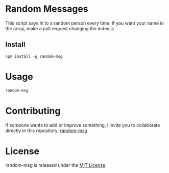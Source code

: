 # Random Messages

This script says hi to a random person every time. If you want your name in the array, make a pull request changing the index.js

## Install

```npm
npm install -g random-msg
```

# Usage

```bash
random-msg
```

# Contributing
If someone wants to add or improve something, I invite you to collaborate directly in this repository: [random-msg](https://github.com/realraulmar/randomMsg)

# License
random-msg is released under the [MIT License](https://opensource.org/licenses/MIT).
